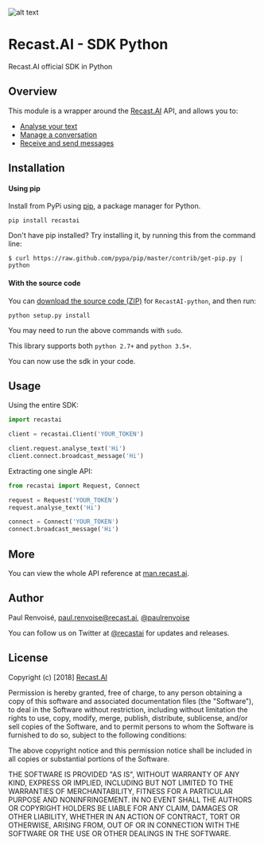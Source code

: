 [logo]: https://cdn.recast.ai/brand/recast-ai-logo-inline.png "Recast.AI"

![alt text][logo]

# Recast.AI - SDK Python

Recast.AI official SDK in Python

## Overview

This module is a wrapper around the [Recast.AI](https://recast.ai) API, and allows you to:
* [Analyse your text](https://github.com/RecastAI/SDK-python/wiki/01-Analyse-Text)
* [Manage a conversation](https://github.com/RecastAI/SDK-python/wiki/02-Manage-conversation)
* [Receive and send messages](https://github.com/RecastAI/SDK-python/wiki/03-Receive-and-send-messages)

## Installation

  #### Using pip

Install from PyPi using [pip](http://www.pip-installer.org/en/latest/), a
package manager for Python.

    pip install recastai

Don't have pip installed? Try installing it, by running this from the command
line:

    $ curl https://raw.github.com/pypa/pip/master/contrib/get-pip.py | python

  #### With the source code

You can [download the source code
(ZIP)](https://github.com/recastAI/SDK-python/zipball/master "Recast.AI-python
source code") for `RecastAI-python`, and then run:

    python setup.py install

You may need to run the above commands with `sudo`.

This library supports both `python 2.7+` and `python 3.5+`.

You can now use the sdk in your code.

## Usage

Using the entire SDK:
```python
import recastai

client = recastai.Client('YOUR_TOKEN')

client.request.analyse_text('Hi')
client.connect.broadcast_message('Hi')
```

Extracting one single API:
```python
from recastai import Request, Connect

request = Request('YOUR_TOKEN')
request.analyse_text('Hi')

connect = Connect('YOUR_TOKEN')
connect.broadcast_message('Hi')
```

## More

You can view the whole API reference at [man.recast.ai](https://man.recast.ai).


## Author

Paul Renvoisé, paul.renvoise@recast.ai, [@paulrenvoise](https://twitter.com/paulrenvoise)

You can follow us on Twitter at [@recastai](https://twitter.com/recastai) for updates and releases.


## License

Copyright (c) [2018] [Recast.AI](https://recast.ai)

Permission is hereby granted, free of charge, to any person obtaining a copy
of this software and associated documentation files (the "Software"), to deal
in the Software without restriction, including without limitation the rights
to use, copy, modify, merge, publish, distribute, sublicense, and/or sell
copies of the Software, and to permit persons to whom the Software is
furnished to do so, subject to the following conditions:

The above copyright notice and this permission notice shall be included in all
copies or substantial portions of the Software.

THE SOFTWARE IS PROVIDED "AS IS", WITHOUT WARRANTY OF ANY KIND, EXPRESS OR
IMPLIED, INCLUDING BUT NOT LIMITED TO THE WARRANTIES OF MERCHANTABILITY,
FITNESS FOR A PARTICULAR PURPOSE AND NONINFRINGEMENT. IN NO EVENT SHALL THE
AUTHORS OR COPYRIGHT HOLDERS BE LIABLE FOR ANY CLAIM, DAMAGES OR OTHER
LIABILITY, WHETHER IN AN ACTION OF CONTRACT, TORT OR OTHERWISE, ARISING FROM,
OUT OF OR IN CONNECTION WITH THE SOFTWARE OR THE USE OR OTHER DEALINGS IN THE
SOFTWARE.
